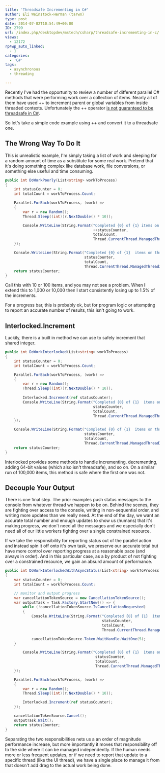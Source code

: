 ```yaml
---
title: 'Threadsafe Incrementing in C#'
author: Eli Weinstock-Herman (tarwn)
type: post
date: 2014-07-02T10:54:49+00:00
ID: 2799
url: /index.php/desktopdev/mstech/csharp/threadsafe-incrementing-in-c/
views:
  - 12172
rp4wp_auto_linked:
  - 1
categories:
  - 'C#'
tags:
  - asynchronous
  - threading

---
```

Recently I've had the opportunity to review a number of different parallel C# methods that were performing work over a collection of items. Nearly all of them have used ++ to increment parent or global variables from inside threaded contexts. Unfortunately the ++ operator [is not guaranteed to be threadsafe in C#][1].

So let's take a simple code example using ++ and convert it to a threadsafe one.

## The Wrong Way To Do It

This is unrealistic example, I'm simply taking a list of work and sleeping for a random amount of time as a substitute for some real work. Pretend that it's doing something complex like database work, file conversions, or something else useful and time consuming.

```C#
public int DoWorkPoorly(List<string> workToProcess)
{
    int statusCounter = 0;
    int totalCount = workToProcess.Count;

    Parallel.ForEach(workToProcess, (work) =>
    {
        var r = new Random();
        Thread.Sleep((int)(r.NextDouble() * 10));

        Console.WriteLine(String.Format("Completed {0} of {1} items on thread {2}", 
                                        ++statusCounter, 
                                        totalCount, 
                                        Thread.CurrentThread.ManagedThreadId));
    });

    Console.WriteLine(String.Format("Completed {0} of {1}  items on thread {2}", 
                                    statusCounter, 
                                    totalCount,
                                    Thread.CurrentThread.ManagedThreadId));
    return statusCounter;
}
```
Call this with 10 or 100 items, and you may not see a problem. When I extend this to 1,000 or 10,000 then I start consistently losing up to 1.5% of the increments.

For a progress bar, this is probably ok, but for program logic or attempting to report an accurate number of results, this isn't going to work.

## Interlocked.Increment

Luckily, there is a built in method we can use to safely increment that shared integer.

```C#
public int DoWorkInterlocked(List<string> workToProcess)
{
    int statusCounter = 0;
    int totalCount = workToProcess.Count;

    Parallel.ForEach(workToProcess, (work) =>
    {
        var r = new Random();
        Thread.Sleep((int)(r.NextDouble() * 10));
        
        Interlocked.Increment(ref statusCounter);
        Console.WriteLine(String.Format("Completed {0} of {1}  items on thread {2}", 
                                        statusCounter, 
                                        totalCount, 
                                        Thread.CurrentThread.ManagedThreadId));
    });

    Console.WriteLine(String.Format("Completed {0} of {1}  items on thread {2}", 
                                    statusCounter, 
                                    totalCount, 
                                    Thread.CurrentThread.ManagedThreadId));
    return statusCounter;
}
```
Interlocked provides some methods to handle incrementing, decrementing, adding 64-bit values (which also isn't threadsafe), and so on. On a similar run of 100,000 items, this method is safe where the first one was not.

## Decouple Your Output

There is one final step. The prior examples push status messages to the console from whatever thread we happen to be on. Behind the scenes, they are fighting over access to the console, writing in non-sequential order, and writing more updates than we really need. At the end of the day, we want an accurate total number and enough updates to show us (humans) that it's making progress, we don't need all the messages and we especially don't need all of our little workers fighting over a single constrained resource.

If we take the responsibility for reporting status out of the parallel action and instead spin it off onto it's own task, we preserve our accurate total but have more control over reporting progress at a reasonable pace (and always in order). And in this particular case, as a by product of not fighting over a constrained resource, we gain an absurd amount of performance.

```C#
public int DoWorkInterlockedWithAsyncStatus(List<string> workToProcess)
{
    var statusCounter = 0;
    int totalCount = workToProcess.Count;

    // monitor and output progress
    var cancellationTokenSource = new CancellationTokenSource();
    var outputTask = Task.Factory.StartNew(() => {
        while (!cancellationTokenSource.IsCancellationRequested) 
        {
            Console.WriteLine(String.Format("Completed {0} of {1}  items on thread {2}", 
                                            statusCounter, 
                                            totalCount, 
                                            Thread.CurrentThread.ManagedThreadId));

            cancellationTokenSource.Token.WaitHandle.WaitOne(5);
	}

        Console.WriteLine(String.Format("Completed {0} of {1}  items on thread {2}", 
                                         statusCounter, 
                                         totalCount, 
                                         Thread.CurrentThread.ManagedThreadId));
    });

    Parallel.ForEach(workToProcess, (work) =>
    {
        var r = new Random();
        Thread.Sleep((int)(r.NextDouble() * 10));

        Interlocked.Increment(ref statusCounter);
    });

    cancellationTokenSource.Cancel();
    outputTask.Wait();
    return statusCounter;
}
```
Separating the two responsibilities nets us a an order of magnitude performance increase, but more importantly it moves that responsibility off to the side where it can be managed independently. If the human needs more or less frequent updates, or if we need to report that update to a specific thread (like the UI thread), we have a single place to manage it from that doesn't add drag to the actual work being done.

 [1]: http://stackoverflow.com/questions/4628243/is-the-operator-thread-safe "Eric Lippert's explanation on StackOverflow"